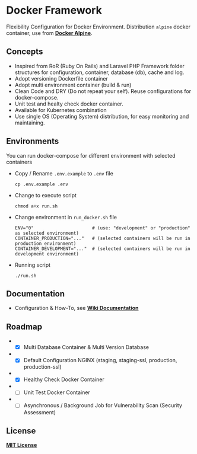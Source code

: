 # Docker Framework

Flexibility Configuration for Docker Environment. 
Distribution `alpine` docker container, use from [**Docker Alpine**](https://github.com/bhuisgen/docker-alpine).

## Concepts
* Inspired from RoR (Ruby On Rails) and Laravel PHP Framework folder structures for configuration, container, database (db), cache and log.
* Adopt versioning Dockerfile container
* Adopt multi environment container (build & run)
* Clean Code and DRY (Do not repeat your self). Reuse configurations for docker-compose.
* Unit test and healty check docker container.
* Available for Kubernetes combination
* Use single OS (Operating System) distribution, for easy monitoring and maintaining.

## Environments
You can run docker-compose for different environment with selected containers
* Copy / Rename `.env.example` to `.env` file
  ```
  cp .env.example .env
  ```
* Change to execute script
  ```
  chmod a+x run.sh
  ```
* Change environment in `run_docker.sh` file
  ```
  ENV="0"                      # (use: "development" or "production" as selected environment)
  CONTAINER_PRODUCTION="..."   # (selected containers will be run in production environment)
  CONTAINER_DEVELOPMENT="..."  # (selected containers will be run in development environment)
  ```
* Running script
  ```
  ./run.sh
  ```

## Documentation
* Configuration & How-To, see
[**Wiki Documentation**](https://github.com/zeroc0d3/docker-framework/wiki)

## Roadmap
* - [X] Multi Database Container & Multi Version Database
* - [X] Default Configuration NGINX (staging, staging-ssl, production, production-ssl)
* - [X] Healthy Check Docker Container
* - [ ] Unit Test Docker Container
* - [ ] Asynchronous / Background Job for Vulnerability Scan (Security Assessment)

## License
[**MIT License**](https://github.com/zeroc0d3/docker-Framework/blob/master/LICENSE)
